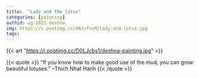 ```yaml
---
title:  "Lady and the lotus"
categories: [painting]
authid: ug-2022-deshna
img: https://i.postimg.cc/4N3vfvvM/lady-and-lotus.jpg
tags: 
---
```



{{< art "https://i.postimg.cc/D0LJcbs1/deshna-painting.jpg" >}}


{{< quote >}}
“If you know how to make good use of the mud, you can grow beautiful lotuses.” 
–Thich Nhat Hanh
{{< /quote >}}